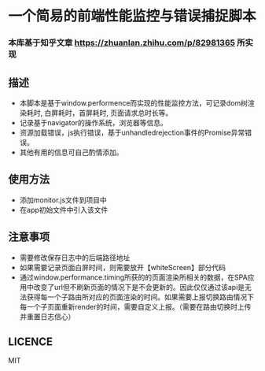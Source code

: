 <h1 align="center">一个简易的前端性能监控与错误捕捉脚本</h1>

### 本库基于知乎文章 https://zhuanlan.zhihu.com/p/82981365 所实现

## 描述
- 本脚本是基于window.performence而实现的性能监控方法，可记录dom树渲染耗时, 白屏耗时，首屏耗时, 页面请求总时长等。
- 记录基于navigator的操作系统，浏览器等信息。
- 资源加载错误，js执行错误，基于unhandledrejection事件的Promise异常错误。
- 其他有用的信息可自己酌情添加。

## 使用方法
- 添加monitor.js文件到项目中
- 在app初始文件中引入该文件

## 注意事项
- 需要修改保存日志中的后端路径地址
- 如果需要记录页面白屏时间，则需要放开【whiteScreen】部分代码
- 通过window.performance.timing所获的的页面渲染所相关的数据，在SPA应用中改变了url但不刷新页面的情况下是不会更新的。因此仅仅通过该api是无法获得每一个子路由所对应的页面渲染的时间。如果需要上报切换路由情况下每一个子页面重新render的时间，需要自定义上报。（需要在路由切换时上传并重置日志信心）

## LICENCE
MIT

